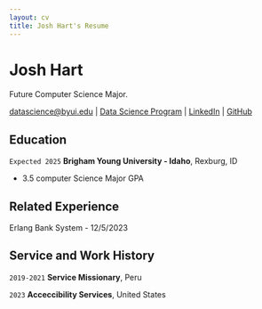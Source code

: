 ```yaml
---
layout: cv
title: Josh Hart's Resume
---
```

# Josh Hart
Future Computer Science Major.

<div id="webaddress">
<a href="datascience@byui.edu">datascience@byui.edu</a>
| <a href="https://byuidatascience.github.io/development.html">Data Science Program</a>
| <a href="https://www.linkedin.com/groups/13537407/">LinkedIn</a>
| <a href="https://github.com/byuids-resumes">GitHub</a>
</div>

## Education

`Expected 2025`
__Brigham Young University - Idaho__, Rexburg, ID

- 3.5 computer Science Major GPA


## Related Experience

Erlang Bank System - 12/5/2023

## Service and Work History

`2019-2021`
__Service Missionary__, Peru

`2023`
__Acceccibility Services__, United States
